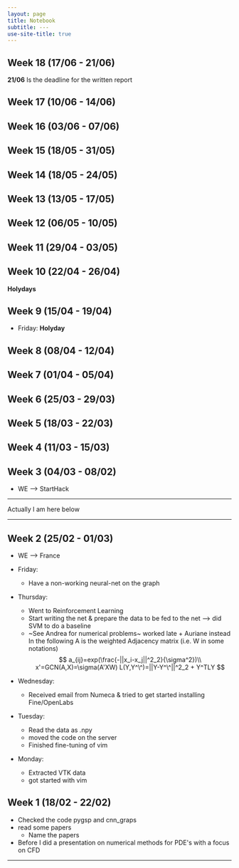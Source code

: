 ```yaml
---
layout: page
title: Notebook
subtitle: ---
use-site-title: true
---
```

## Week 18 (17/06 - 21/06)
**21/06** Is the deadline for the written report

## Week 17 (10/06 - 14/06)

## Week 16 (03/06 - 07/06)

## Week 15 (18/05 - 31/05)

## Week 14 (18/05 - 24/05)

## Week 13 (13/05 - 17/05)

## Week 12 (06/05 - 10/05)

## Week 11 (29/04 - 03/05)

## Week 10 (22/04 - 26/04)
**Holydays**

## Week 9 (15/04 - 19/04)
* Friday: **Holyday**

## Week 8 (08/04 - 12/04)
## Week 7 (01/04 - 05/04)
## Week 6 (25/03 - 29/03)
## Week 5 (18/03 - 22/03)
## Week 4 (11/03 - 15/03)
## Week 3 (04/03 - 08/02)
* WE --> StartHack

---

Actually I am here below

---

## Week 2 (25/02 - 01/03)
* WE --> France
* Friday:
  * Have a non-working neural-net on the graph
* Thursday:
  * Went to Reinforcement Learning
  * Start writing the net & prepare the data to be fed to the net --> did SVM to do a baseline
  * ~See Andrea for numerical problems~ worked late + Auriane instead  
In the following A is the weighted Adjacency matrix (i.e. W in some notations)
$$
a_{ij}=exp(\frac{-||x_i-x_j||^2_2}{\sigma^2})\\
x'=GCN(A,X)=\sigma(A'XW)
L(Y,Y^\^)=||Y-Y^\^||^2_2 + Y^TLY
$$

* Wednesday:
  * Received email from Numeca & tried to get started installing Fine/OpenLabs
* Tuesday:
  * Read the data as .npy
  * moved the code on the server
  * Finished fine-tuning of vim
* Monday:
  * Extracted VTK data
  * got started with vim
## Week 1 (18/02 - 22/02)
* Checked the code pygsp and cnn_graps
* read some papers
  * Name the papers
* Before I did a presentation on numerical methods for PDE's with a focus on CFD
---

